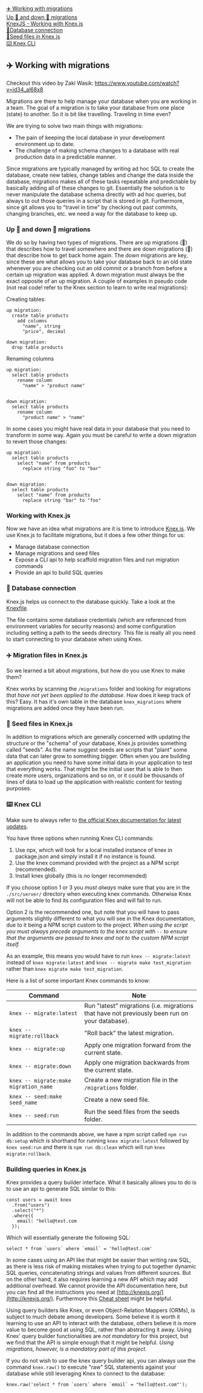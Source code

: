[✈️ Working with migrations](#️-working-with-migrations)  
[Up 🛫 and down 🛬 migrations](#up--and-down--migrations)  
[KnexJS - Working with Knex.js](#working-with-knexjs)  
[🔌Database connection](#-database-connection)  
[🌱Seed files in Knex.js](#️-migration-files-in-knexjs)  
[⌨️ Knex CLI](#️-knex-cli)

## ✈️ Working with migrations

Checkout this video by Zaki Wasik: https://www.youtube.com/watch?v=id34_al68x8

Migrations are there to help manage your database when you are working in a
team. The goal of a migration is to take your database from one place (state) to
another. So it is bit like travelling. Traveling in time even?

We are trying to solve two main things with migrations:

- The pain of keeping the local database in your development environment up to
  date.
- The challenge of making schema changes to a database with real production data
  in a predictable manner.

Since migrations are typically managed by writing ad hoc SQL to create the database, create
new tables, change tables and change the data inside the database, migrations
makes all of these tasks repeatable and predictable by basically adding all of
these changes to git. Essentially the solution is to never manipulate the
database schema directly with ad hoc queries, but always to out those queries in
a script that is stored in git. Furthermore, since git allows you to "travel in
time" by checking out past commits, changing branches, etc. we need a way for
the database to keep up.

### Up 🛫 and down 🛬 migrations

We do so by having two types of migrations. There are up migrations (🛫) that
describes how to travel somewhere and there are down migrations (🛬) that
describe how to get back home again. The down migrations are key, since these
are what allows you to take your database back to an old state whenever you are
checking out an old commit or a branch from before a certain up migration was
applied. A down migration must always be the exact opposite of an up migration.
A couple of examples in pseudo code (not real code! refer to the Knex section to
learn to write real migrations):

Creating tables:

```
up migration:
  create table products
    add columns
      "name", string
      "price", decimal

down migration:
  drop table products
```

Renaming columns

```
up migration:
  select table products
    rename column
      "name" > "product name"


down migration:
  select table products
    rename column
      "product name" > "name"
```

In some cases you might have real data in your database that you need to
transform in some way. Again you must be careful to write a down migration to
revert those changes:

```
up migration:
  select table products
    select "name" from products
      replace string "foo" to "bar"


down migration:
  select table products
    select "name" from products
      replace string "bar" to "foo"
```

### Working with Knex.js

Now we have an idea what migrations are it is time to introduce
[Knex.js](http://knexjs.org/). We use Knex.js to facilitate migrations, but it
does a few other things for us:

- Manage database connection
- Manage migrations and seed files
- Expose a CLI api to help scaffold migration files and run migration commands
- Provide an api to build SQL queries

### 🔌 Database connection

Knex.js helps us connect to the database quickly. Take a look at the
[Knexfile](/src/server/knexfile.js).

The file contains some database credentials (which are referenced from
environment variables for security reasons) and some configuration including
setting a path to the seeds directory. This file is really all you need to start
connecting to your database when using Knex.

### ✈️ Migration files in Knex.js

So we learned a bit about migrations, but how do you use Knex to make them?

Knex works by scanning the `/migrations` folder and looking for migrations _that
have not yet been applied to the database_. How does it keep track of this?
Easy. It has it's own table in the database `knex_migrations` where migrations
are added once they have been run.

### 🌱 Seed files in Knex.js

In addition to migrations which are generally concerned with updating the
structure or the "schema" of your database, Knex.js provides something called
"seeds". As the name suggest seeds are scripts that "plant" some data that can
later grow to something bigger. Often when you are building an application you
need to have some initial data in your application to test that everything
works. That might be the initial user that is able to then create more users,
organizations and so on, or it could be thousands of lines of data to load up
the application with realistic content for testing purposes.

### ⌨️ Knex CLI

Make sure to always refer to
[the official Knex documentation for latest updates](http://knexjs.org/).

You have three options when running Knex CLI commands:

1. Use npx, which will look for a local installed instance of knex in package.json and simply install it if no instance is found.
2. Use the knex command provided with the project as a NPM script (recommended).
3. Install knex globally (this is no longer recommended)

If you choose option 1 or 3 you _must always_ make sure that you are in the `./src/server/` directory when executing knex commands. Otherwise Knex will not be able to find its configuration files and will fail to run.

Option 2 is the recommended one, but note that you will have to pass arguments slightly different to what you will see in the Knex documentation, due to it being a NPM script custom to the project. _When using the script you must always precede arguments to the knex script with `--` to ensure that the arguments are passed to knex and not to the custom NPM script itself._

As an example, this means you would have to run `knex -- migrate:latest` instead of `knex migrate:latest` and `knex -- migrate make test_migration` rather than `knex migrate make test_migration`.

Here is a list of some important Knex commands to know:

| Command                               | Note                                                                                          |
| ------------------------------------- | --------------------------------------------------------------------------------------------- |
| `knex -- migrate:latest`              | Run "latest" migrations (i.e. migrations that have not previously been run on your database). |
| `knex -- migrate:rollback`            | "Roll back" the latest migration.                                                             |
| `knex -- migrate:up`                  | Apply one migration forward from the current state.                                           |
| `knex -- migrate:down`                | Apply one migration backwards from the current state.                                         |
| `knex -- migrate:make migration_name` | Create a new migration file in the `/migrations` folder.                                      |
| `knex -- seed:make seed_name`         | Create a new seed file.                                                                       |
| `knex -- seed:run`                    | Run the seed files from the seeds folder.                                                     |

In addition to the commands above, we have a npm script called
`npm run db:setup` which is shorthand for running `knex migrate:latest` followed
by `knex seed:run` and there is `npm run db:clean` which will run `knex migrate:rollback`.

### Building queries in Knex.js

Knex provides a query builder interface. What it basically allows you to do is
to use an api to generate SQL similar to this:

```
const users = await knex
  .from("users")
  .select("*")
  .where({
    email: "hello@test.com
  });
```

Which will essentially generate the following SQL:

```
select * from `users` where `email` = 'hello@test.com'
```

In some cases using an API like that might be easier than writing raw SQL, as
there is less risk of making mistakes when trying to put together dynamic SQL
queries, concatenating strings and values from different sources. But on the
other hand, it also requires learning a new API which may add additional
overhead. We cannot provide the API documentation here, but you can find all the
instructions you need at [http://knexjs.org/](http://knexjs.org/). Furthermore
this [Cheat sheet](https://devhints.io/knex) might be helpful.

Using query builders like Knex, or even Object-Relation Mappers (ORMs), is
subject to much debate among developers. Some believe it is worth it learning to
use an API to interact with the database, others believe it is more value to
become good at using SQL, rather than abstracting it away. Using Knex' query
builder functionalities are _not mandatory_ for this project, but we find that
the API is simple enough that it might be helpful. _Using migrations, however,
is a mandatory part of this project_.

If you do not wish to use the knex query builder api, you can always use the
command `knex.raw()` to execute "raw" SQL statements against your database while
still leveraging Knex to connect to the database:

```
knex.raw('select * from `users` where `email` = "hello@test.com"');
```
